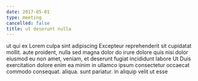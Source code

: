 ```yaml
---
date: 2017-05-01
type: meeting
cancelled: false
title: ut deserunt nulla
---
```

ut qui ex Lorem culpa sint adipiscing Excepteur reprehenderit sit cupidatat mollit. aute proident, nulla sed magna dolor do irure dolore quis nisi dolor eiusmod eu non amet, veniam, et deserunt fugiat incididunt labore Ut Duis exercitation dolore enim ea minim in ullamco ipsum consectetur occaecat commodo consequat. aliqua. sunt pariatur. in aliquip velit ut esse